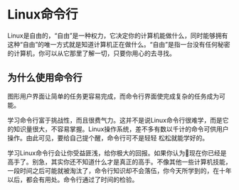 # Linux命令行

Linux是自由的，“自由”是一种权力，它决定你的计算机能做什么，同时能够拥有这种“自由”的唯一方式就是知道计算机正在做什么。“自由”是指一台没有任何秘密的计算机，你可以从它那里了解一切，只要你用心的去寻找。

## 为什么使用命令行

图形用户界面让简单的任务更容易完成，而命令行界面使完成复杂的任务成为可能。  

学习命令行富于挑战性，而且很费气力。这并不是说Linux命令行很难学，而是它的知识量很大，不容易掌握。Linux操作系统，差不多有数以千计的命令可供用户操作。由此可见，要给自己提个醒，命令行可不是轻轻 松松就能学好的。

学习Linux命令行会让你受益匪浅，给你极大的回报。如果你认为现在你已经是高手了。别急，其实你还不知道什么才是真正的高手。不像其他一些计算机技能，一段时间之后可能就被淘汰了，命令行知识却不会落伍，你今天所学到的，在十年以后，都会有用处。命令行通过了时间的检验。